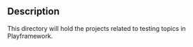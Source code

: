 

Description
-----------
This directory will hold the projects related to testing topics in Playframework.
